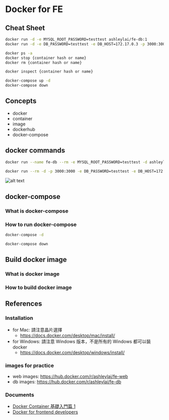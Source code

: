 # Docker for FE

## Cheat Sheet

```bash
docker run -d -e MYSQL_ROOT_PASSWORD=testtest ashleylai/fe-db:1
docker run -d -e DB_PASSWORD=testtest -e DB_HOST=172.17.0.3 -p 3000:3000 ashleylai/fe-web:1

docker ps -a
docker stop {container hash or name}
docker rm {container hash or name}

docker inspect {container hash or name}

docker-compose up -d
docker-compose down
```

## Concepts

- docker
- container
- image
- dockerhub
- docker-compose

## docker commands

```bash
docker run --name fe-db --rm -e MYSQL_ROOT_PASSWORD=testtest -d ashleylai/fe-db:1

docker run --rm -d -p 3000:3000 -e DB_PASSWORD=testtest -e DB_HOST=172.17.0.3 ashleylai/fe-web:1
```

![alt text](https://github.com/azole/docker-for-fe/blob/main/docs/images/docker-command.png?raw=true)

## docker-compose

### What is docker-compose

### How to run docker-compose

```bash
docker-compose -d

docker-compose down
```

## Build docker image

### What is docker image

### How to build docker image

## References

### Installation

- for Mac: 請注意晶片選擇
  - https://docs.docker.com/desktop/mac/install/
- for Windows: 請注意 Windows 版本，不是所有的 Windows 都可以裝 docker
  - https://docs.docker.com/desktop/windows/install/

### images for practice

- web images: https://hub.docker.com/r/ashleylai/fe-web
- db images: https://hub.docker.com/r/ashleylai/fe-db

### Documents

- [Docker Container 基礎入門篇 1](https://azole.medium.com/docker-container-%E5%9F%BA%E7%A4%8E%E5%85%A5%E9%96%80%E7%AF%87-1-3cb8876f2b14)
- [Docker for frontend developers](https://blog.logrocket.com/docker-for-front-end-developers/)

